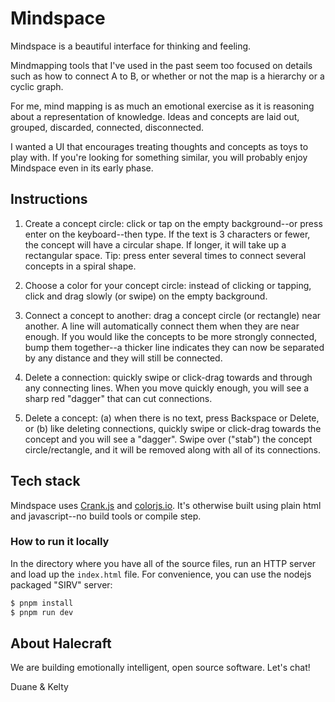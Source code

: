 # Mindspace

Mindspace is a beautiful interface for thinking and feeling.

Mindmapping tools that I've used in the past seem too focused on details such as how to connect A to B, or whether or not the map is a hierarchy or a cyclic graph.

For me, mind mapping is as much an emotional exercise as it is reasoning about a representation of knowledge. Ideas and concepts are laid out, grouped, discarded, connected, disconnected.

I wanted a UI that encourages treating thoughts and concepts as toys to play with. If you're looking for something similar, you will probably enjoy Mindspace even in its early phase.

## Instructions

1. Create a concept circle: click or tap on the empty background--or press enter on the keyboard--then type. If the text is 3 characters or fewer, the concept will have a circular shape. If longer, it will take up a rectangular space. Tip: press enter several times to connect several concepts in a spiral shape.

2. Choose a color for your concept circle: instead of clicking or tapping, click and drag slowly (or swipe) on the empty background.

3. Connect a concept to another: drag a concept circle (or rectangle) near another. A line will automatically connect them when they are near enough. If you would like the concepts to be more strongly connected, bump them together--a thicker line indicates they can now be separated by any distance and they will still be connected.

4. Delete a connection: quickly swipe or click-drag towards and through any connecting lines. When you move quickly enough, you will see a sharp red "dagger" that can cut connections.

5. Delete a concept: (a) when there is no text, press Backspace or Delete, or (b) like deleting connections, quickly swipe or click-drag towards the concept and you will see a "dagger". Swipe over ("stab") the concept circle/rectangle, and it will be removed along with all of its connections.

## Tech stack

Mindspace uses [Crank.js](https://crank.js.org/) and [colorjs.io](https://colorjs.io/). It's otherwise built using plain html and javascript--no build tools or compile step.

### How to run it locally

In the directory where you have all of the source files, run an HTTP server and load up the `index.html` file. For convenience, you can use the nodejs packaged "SIRV" server:

```bash
$ pnpm install
$ pnpm run dev
```

## About Halecraft

We are building emotionally intelligent, open source software. Let's chat!

Duane & Kelty
